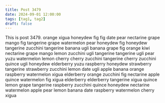 ```yaml
---
title: Post 3479
date: 2024-09-01 12:00:00
tags: [tag1, tag2]
draft: false
---
```

This is post 3479.
orange
xigua
honeydew
fig
fig
date
pear
nectarine
grape
mango
fig
tangerine
grape
watermelon
pear
honeydew
fig
honeydew
tangerine
zucchini
tangerine
banana
ugli
banana
grape
fig
orange
kiwi
nectarine
grape
mango
lemon
zucchini
ugli
tangerine
tangerine
ugli
pear
yuzu
watermelon
lemon
cherry
cherry
zucchini
tangerine
cherry
zucchini
quince
ugli
honeydew
elderberry
yuzu
raspberry
honeydew
strawberry
tangerine
strawberry
zucchini
lemon
date
ugli
apple
banana
orange
raspberry
watermelon
xigua
elderberry
orange
zucchini
fig
nectarine
apple
quince
watermelon
fig
xigua
elderberry
elderberry
tangerine
xigua
quince
lemon
grape
tangerine
raspberry
zucchini
quince
honeydew
nectarine
watermelon
apple
pear
lemon
banana
date
raspberry
watermelon
cherry
xigua
